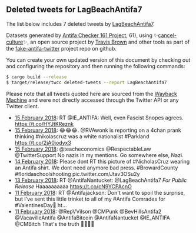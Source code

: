 ## Deleted tweets for LagBeachAntifa7

The list below includes 7 deleted tweets by
[LagBeachAntifa7](https://twitter.com/LagBeachAntifa7).



Datasets generated by [Antifa Checker 161 Project](https://twitter.com/antifacheck161), 61), using ✨[cancel-culture](https://github.com/travisbrown/cancel-culture)✨, an open source project by 
[Travis Brown](https://twitter.com/travisbrown) and other tools as part of the 
[fake-antifa-twitter](https://github.com/antifacheck161/fake-antifa-twitter) project repo on github.

You can create your own updated version of this document by checking out and configuring the
repository and then running the following commands:

```bash
$ cargo build --release
$ target/release/twcc deleted-tweets --report LagBeachAntifa7
```

Please note that all tweets quoted here are sourced from the
[Wayback Machine](https://web.archive.org) and were not directly accessed through the Twitter API or
any Twitter client.

* [15 February 2018](https://web.archive.org/web/20180215211147/https://twitter.com/LagBeachAntifa7/status/964245881636769792): RT @IE_ANTIFA: Well, even Fascist Snopes agrees. https://t.co/HYJtKReznk <!--964245881636769792-->
* [15 February 2018](https://web.archive.org/web/20180215202634/https://twitter.com/LagBeachAntifa7/status/964234502510870528): 😂😂😂. @RVAwonk is reporting on a 4chan prank thinking #nikolascruz was a white nationalist #Parkland https://t.co/2jA0jodyx3 <!--964234502510870528-->
* [15 February 2018](https://web.archive.org/web/20180215192359/https://twitter.com/LagBeachAntifa7/status/964218752899407872): @teacheconomics @RespectableLaw @TwitterSupport No nazis in my mentions. Go somewhere else, Nazi. <!--964218752899407872-->
* [14 February 2018](https://web.archive.org/web/20180215152021/https://twitter.com/LagBeachAntifa7/status/963905010290581505): Please dont RT this picture of  #NicholasCruz  wearing an Antifa shirt. We dont need anymore bad press.  #BrowardCounty   #floridaschoolshooting  pic.twitter.com/Jtav3OSu2y <!--963905010290581505-->
* [13 February 2018](https://web.archive.org/web/20180213031454/https://twitter.com/LagBeachAntifa7/status/963250099353784321): RT @AntifaNantucket: @LagBeachAntifa7 *For Public Release* Haaaaaaaaaa https://t.co/cN9YCPAcnO <!--963250099353784321-->
* [11 February 2018](https://web.archive.org/web/20180211061630/https://twitter.com/LagBeachAntifa7/status/962571024767307776): RT @Antifajackson: Don't want to spoil the surprise, but I've sent this little trinket to all of my #Antifa Comrades for #ValentinesDay💞 ht… <!--962571024767307776-->
* [11 February 2018](https://web.archive.org/web/20180211013604/https://twitter.com/LagBeachAntifa7/status/962500451391492096): @RepVVilson @CMPunk @BevHillsAntifa2 @VacavilleAntifa @AntifaBitcoin @AntifaNantucket @IE_ANTIFA @CMBitch That's the truth ✊🏿🦄🌈 <!--962500451391492096-->
